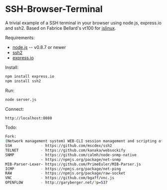 SSH-Browser-Terminal
====================

A trivial example of a SSH terminal in your browser using node.js, express.io and ssh2. Based on Fabrice
Bellard's vt100 for [jslinux](http://bellard.org/jslinux/).


Requirements:

* [node.js](http://nodejs.org/) -- v0.8.7 or newer
* [ssh2](https://github.com/mscdex/ssh2)
* [express.io](https://github.com/techpines/express.io)

Install:
```bash
npm install express.io
npm install ssh2
```
Run:
```bash
node server.js
```
Connect:
```bash
http://localhost:8080
```

Todo:
```bash
Fork:
(Network management system) WEB-CLI session management and scripting of:
SSH             - https://github.com/mscdex/ssh2
TELNET          - https://github.com/kanaka/websockify 
SNMP            - https://github.com/calmh/node-snmp-native
                - https://npmjs.org/package/net-snmp
MIB-Parser-Lexer- https://github.com/PrimeEuler/MIB-Parser.js
ICMP            - https://npmjs.org/package/net-ping
RAW             - https://npmjs.org/package/raw-socket
VNC             - https://github.com/bgaff/vnc.js
OPENFLOW        - http://garyberger.net/?p=537
```
